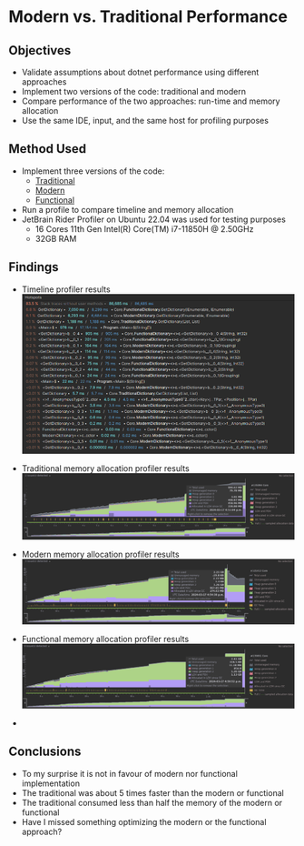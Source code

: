 # Modern vs. Traditional Performance

## Objectives

- Validate assumptions about dotnet performance using different approaches
- Implement two versions of the code: traditional and modern
- Compare performance of the two approaches: run-time and memory allocation
- Use the same IDE, input, and the same host for profiling purposes

## Method Used

- Implement three versions of the code:
  - [Traditional](Core/TraditionalDictionary.cs) 
  - [Modern](Core/ModernDictionary.cs)
  - [Functional](Core/FunctionalDictionary.cs)
- Run a profile to compare timeline and memory allocation
- JetBrain Rider Profiler on Ubuntu 22.04 was used for testing purposes
  - 16 Cores 11th Gen Intel(R) Core(TM) i7-11850H @ 2.50GHz
  - 32GB RAM

## Findings

- Timeline profiler results
![](media/timeline.png)

- Traditional memory allocation profiler results
  ![](media/memory-traditional.png)

- Modern memory allocation profiler results
  ![](media/memory-modern.png)

- Functional memory allocation profiler results
  ![](media/memory-functional.png)
- 
## Conclusions

- To my surprise it is not in favour of modern nor functional implementation
- The traditional was about 5 times faster than the modern or functional
- The traditional consumed less than half the memory of the modern or functional
- Have I missed something optimizing the modern or the functional approach?